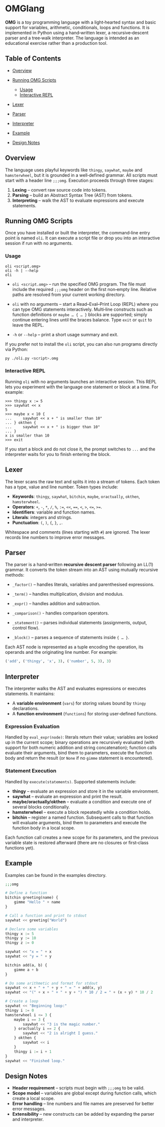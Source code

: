 # OMGlang

**OMG** is a toy programming language with a light‑hearted syntax and basic support for variables, arithmetic, conditionals, loops and functions. It is implemented in Python using a hand‑written lexer, a recursive‑descent parser and a tree‑walk interpreter. The language is intended as an educational exercise rather than a production tool.

## Table of Contents

* [Overview](#overview)
* [Running OMG Scripts](#running-omg-scripts)

  * [Usage](#usage)
  * [Interactive REPL](#interactive-repl)
* [Lexer](#lexer)
* [Parser](#parser)
* [Interpreter](#interpreter)
* [Example](#example)
* [Design Notes](#design-notes)

## Overview

The language uses playful keywords like `thingy`, `saywhat`, `maybe` and `hamsterwheel`, but it is grounded in a well‑defined grammar. All scripts must start with a header line `;;;omg`. Execution proceeds through three stages:

1. **Lexing** – convert raw source code into tokens.
2. **Parsing** – build an Abstract Syntax Tree (AST) from tokens.
3. **Interpreting** – walk the AST to evaluate expressions and execute statements.

## Running OMG Scripts

Once you have installed or built the interpreter, the command‑line entry point is named `oli`. It can execute a script file or drop you into an interactive session if run with no arguments.

### Usage

```
oli <script.omg>
oli -h | --help
oli
```

* `oli <script.omg>` – run the specified OMG program. The file must include the required `;;;omg` header on the first non‑empty line. Relative paths are resolved from your current working directory.

* `oli` with no arguments – start a Read–Eval–Print Loop (REPL) where you can type OMG statements interactively. Multi‑line constructs such as function definitions or `maybe … { … }` blocks are supported; simply continue entering lines until the braces balance. Type `exit` or `quit` to leave the REPL.

* `-h` or `--help` – print a short usage summary and exit.

If you prefer not to install the `oli` script, you can also run programs directly via Python:

```sh
py ./oli.py <script>.omg
```

### Interactive REPL

Running `oli` with no arguments launches an interactive session. This REPL lets you experiment with the language one statement or block at a time. For example:

```plaintext
>>> thingy x := 5
>>> saywhat << x
5
>>> maybe x < 10 {
...     saywhat << x + " is smaller than 10"
... } okthen {
...     saywhat << x + " is bigger than 10"
... }
x is smaller than 10
>>> exit
```

If you start a block and do not close it, the prompt switches to `...` and the interpreter waits for you to finish entering the block.

## Lexer

The lexer scans the raw text and splits it into a stream of tokens. Each token has a type, value and line number. Token types include:

* **Keywords**: `thingy`, `saywhat`, `bitchin`, `maybe`, `oractually`, `okthen`, `hamsterwheel`.
* **Operators**: `+`, `-`, `*`, `/`, `%`, `:=`, `<<`, `==`, `<`, `>`, `<=`, `>=`.
* **Identifiers**: variable and function names.
* **Literals**: integers and strings.
* **Punctuation**: `(`, `)`, `{`, `}`, `,`.

Whitespace and comments (lines starting with `#`) are ignored. The lexer records line numbers to improve error messages.

## Parser

The parser is a hand‑written **recursive descent parser** following an LL(1) grammar. It converts the token stream into an AST using mutually recursive methods:

* `_factor()` – handles literals, variables and parenthesised expressions.

* `_term()` – handles multiplication, division and modulus.

* `_expr()` – handles addition and subtraction.

* `_comparison()` - handles comparison operators.

* `_statement()` – parses individual statements (assignments, output, control flow).

* `_block()` – parses a sequence of statements inside `{ … }`.

Each AST node is represented as a tuple encoding the operation, its operands and the originating line number. For example:

```python
('add', ('thingy', 'x', 3), ('number', 5, 3), 3)
```

## Interpreter

The interpreter walks the AST and evaluates expressions or executes statements. It maintains:

* A **variable environment** (`vars`) for storing values bound by `thingy` declarations.
* A **function environment** (`functions`) for storing user‑defined functions.

### Expression Evaluation

Handled by `eval_expr(node)`: literals return their value; variables are looked up in the current scope; binary operations are recursively evaluated (with support for both numeric addition and string concatenation); function calls evaluate their arguments, bind them to parameters, execute the function body and return the result (or `None` if no `gimme` statement is encountered).

### Statement Execution

Handled by `execute(statements)`. Supported statements include:

* **thingy** – evaluate an expression and store it in the variable environment.
* **saywhat** – evaluate an expression and print the result.
* **maybe/oractually/okthen** – evaluate a condition and execute one of several blocks conditionally.
* **hamsterwheel** – execute a block repeatedly while a condition holds.
* **bitchin** – register a named function. Subsequent calls to that function will evaluate arguments, bind them to parameters and execute the function body in a local scope.

Each function call creates a new scope for its parameters, and the previous variable state is restored afterward (there are no closures or first‑class functions yet).

## Example

Examples can be found in the examples directory.

```php
;;;omg

# Define a function
bitchin greeting(name) {
    gimme "Hello " + name
}

# Call a function and print to stdout
saywhat << greeting("World")

# Declare some variables
thingy x := 5
thingy y := 10
thingy z := 0

saywhat << "x = " + x
saywhat << "y = " + y

bitchin add(a, b) {
    gimme a + b
}

# Do some arithmetic and format for stdout
saywhat << x + " + " + y + " = " + add(x, y)
saywhat << "(" + x + " + " + y + ") * 10 / 2 = " + (x + y) * 10 / 2

# Create a loop
saywhat << "Beginning loop:"
thingy i := 0
hamsterwheel i <= 3 {
    maybe i == 3 {
        saywhat << "3 is the magic number."
    } oractually i == 2 {
        saywhat << "2 is alright I guess."
    } okthen {
        saywhat << i
    }
    thingy i := i + 1
}
saywhat << "Finished loop."
```

## Design Notes

* **Header requirement** – scripts must begin with `;;;omg` to be valid.
* **Scope model** – variables are global except during function calls, which create a local scope.
* **Error handling** – line numbers and file names are preserved for better error messages.
* **Extensibility** – new constructs can be added by expanding the parser and interpreter.
